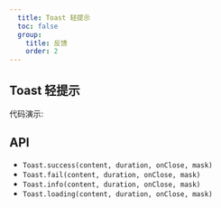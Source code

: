 ```yaml
---
  title: Toast 轻提示
  toc: false
  group: 
    title: 反馈
    order: 2
---
```


## Toast 轻提示

代码演示:

<code src="./demo/basic.jsx" ></code>

## API

- `Toast.success(content, duration, onClose, mask)`
- `Toast.fail(content, duration, onClose, mask)`
- `Toast.info(content, duration, onClose, mask)`
- `Toast.loading(content, duration, onClose, mask)`
